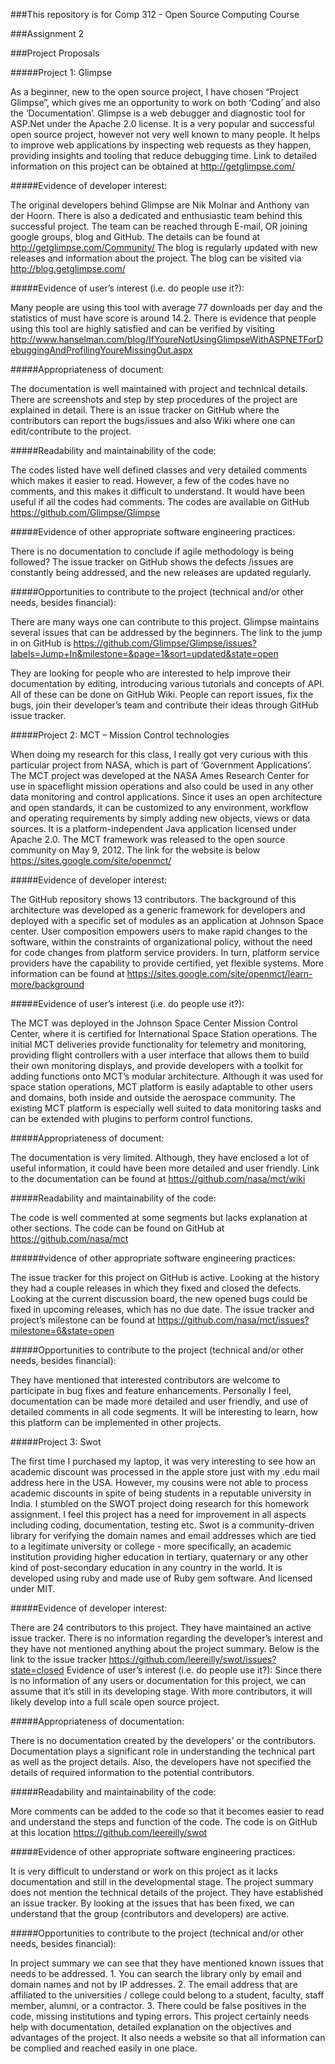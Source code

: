 ###This repository is for Comp 312 - Open Source Computing Course


###Assignment 2

###Project Proposals

#####Project 1: Glimpse

As a beginner, new to the open source project, I have chosen “Project Glimpse”, which gives me an opportunity to work on both ‘Coding’ and also the ‘Documentation’. Glimpse is a web debugger and diagnostic tool for ASP.Net under the Apache 2.0 license. It is a very popular and successful open source project, however not very well known to many people. It helps to improve web applications by inspecting web requests as they happen, providing insights and tooling that reduce debugging time. Link to detailed information on this project can be obtained at http://getglimpse.com/

#####Evidence of developer interest:

The original developers behind Glimpse are Nik Molnar and Anthony van der Hoorn. There is also a dedicated and enthusiastic team behind this successful project. The team can be reached through E-mail, OR joining google groups, blog and GitHub. The details can be found at http://getglimpse.com/Community/
The blog is regularly updated with new releases and information about the project. The blog can be visited via http://blog.getglimpse.com/

#####Evidence of user’s interest (i.e. do people use it?):

Many people are using this tool with average 77 downloads per day and the statistics of must have score is around 14.2. There is evidence that people using this tool are highly satisfied and can be verified by visiting http://www.hanselman.com/blog/IfYoureNotUsingGlimpseWithASPNETForDebuggingAndProfilingYoureMissingOut.aspx

#####Appropriateness of document:

The documentation is well maintained with project and technical details. There are screenshots and step by step procedures of the project are explained in detail. There is an issue tracker on GitHub where the contributors can report the bugs/issues and also Wiki where one can edit/contribute to the project.

#####Readability and maintainability of the code:

The codes listed have well defined classes and very detailed comments which makes it easier to read. However, a few of the codes have no comments, and this makes it difficult to understand. It would have been useful if all the codes had comments. The codes are available on GitHub https://github.com/Glimpse/Glimpse

#####Evidence of other appropriate software engineering practices:

There is no documentation to conclude if agile methodology is being followed? The issue tracker on GitHub shows the defects /issues are constantly being addressed, and the new releases are updated regularly.

#####Opportunities to contribute to the project (technical and/or other needs, besides financial):

There are many ways one can contribute to this project. Glimpse maintains several issues that can be addressed by the beginners. The link to the jump in on GitHub is https://github.com/Glimpse/Glimpse/issues?labels=Jump+In&milestone=&page=1&sort=updated&state=open

They are looking for people who are interested to help improve their documentation by editing, introducing various tutorials and concepts of API. All of these can be done on GitHub Wiki. People can report issues, fix the bugs, join their developer’s team and contribute their ideas through GitHub issue tracker.

#####Project 2: MCT – Mission Control technologies

When doing my research for this class, I really got very curious with this particular project from NASA, which is part of ‘Government Applications’. The MCT project was developed at the NASA Ames Research Center for use in spaceflight mission operations and also could be used in any other data monitoring and control applications. Since it uses an open architecture and open standards, it can be customized to any environment, workflow and operating requirements by simply adding new objects, views or data sources. It is a platform-independent Java application licensed under Apache 2.0. The MCT framework was released to the open source community on May 9, 2012. The link for the website is below https://sites.google.com/site/openmct/

#####Evidence of developer interest:

The GitHub repository shows 13 contributors. The background of this architecture was developed as a generic framework for developers and deployed with a specific set of modules as an application at Johnson Space center. User composition empowers users to make rapid changes to the software, within the constraints of organizational policy, without the need for code changes from platform service providers. In turn, platform service providers have the capability to provide certified, yet flexible systems. More information can be found at https://sites.google.com/site/openmct/learn-more/background

#####Evidence of user’s interest (i.e. do people use it?):

The MCT was deployed in the Johnson Space Center Mission Control Center, where it is certified for International Space Station operations. The initial MCT deliveries provide functionality for telemetry and monitoring, providing flight controllers with a user interface that allows them to build their own monitoring displays, and provide developers with a toolkit for adding functions onto MCT’s modular architecture. Although it was used for space station operations, MCT platform is easily adaptable to other users and domains, both inside and outside the aerospace community. The existing MCT platform is especially well suited to data monitoring tasks and can be extended with plugins to perform control functions.

#####Appropriateness of document:

The documentation is very limited. Although, they have enclosed a lot of useful information, it could have been more detailed and user friendly. Link to the documentation can be found at https://github.com/nasa/mct/wiki

#####Readability and maintainability of the code:

The code is well commented at some segments but lacks explanation at other sections. The code can be found on GitHub at https://github.com/nasa/mct

######vidence of other appropriate software engineering practices:

The issue tracker for this project on GitHub is active. Looking at the history they had a couple releases in which they fixed and closed the defects. Looking at the current discussion board, the new opened bugs could be fixed in upcoming releases, which has no due date. The issue tracker and project’s milestone can be found at https://github.com/nasa/mct/issues?milestone=6&state=open

#####Opportunities to contribute to the project (technical and/or other needs, besides financial):

They have mentioned that interested contributors are welcome to participate in bug fixes and feature enhancements. Personally I feel, documentation can be made more detailed and user friendly, and use of detailed comments in all code segments. It will be interesting to learn, how this platform can be implemented in other projects.

#####Project 3: Swot

The first time I purchased my laptop, it was very interesting to see how an academic discount was processed in the apple store just with my .edu mail address here in the USA. However, my cousins were not able to process academic discounts in spite of being students in a reputable university in India. I stumbled on the SWOT project doing research for this homework assignment. I feel this project has a need for improvement in all aspects including coding, documentation, testing etc. Swot is a community-driven library for verifying the domain names and email addresses which are tied to a legitimate university or college - more specifically, an academic institution providing higher education in tertiary, quaternary or any other kind of post-secondary education in any country in the world. It is developed using ruby and made use of Ruby gem software. And licensed under MIT.

#####Evidence of developer interest:

There are 24 contributors to this project. They have maintained an active issue tracker. There is no information regarding the developer’s interest and they have not mentioned anything about the project summary. Below is the link to the issue tracker https://github.com/leereilly/swot/issues?state=closed Evidence of user’s interest (i.e. do people use it?): Since there is no information of any users or documentation for this project, we can assume that it’s still in its developing stage. With more contributors, it will likely develop into a full scale open source project.

#####Appropriateness of documentation:

There is no documentation created by the developers’ or the contributors. Documentation plays a significant role in understanding the technical part as well as the project details. Also, the developers have not specified the details of required information to the potential contributors.

#####Readability and maintainability of the code:

More comments can be added to the code so that it becomes easier to read and understand the steps and function of the code. The code is on GitHub at this location https://github.com/leereilly/swot

#####Evidence of other appropriate software engineering practices:

It is very difficult to understand or work on this project as it lacks documentation and still in the developmental stage. The project summary does not mention the technical details of the project. They have established an issue tracker. By looking at the issues that has been fixed, we can understand that the group (contributors and developers) are active.

#####Opportunities to contribute to the project (technical and/or other needs, besides financial):

In project summary we can see that they have mentioned known issues that needs to be addressed. 1.	You can search the library only by email and domain names and not by IP addresses. 2.	The email address that are affiliated to the universities / college could belong to a student, faculty, staff member, alumni, or a contractor. 3.	There could be false positives in the code, missing institutions and typing errors.
This project certainly needs help with documentation, detailed explanation on the objectives and advantages of the project. It also needs a website so that all information can be complied and reached easily in one place.


